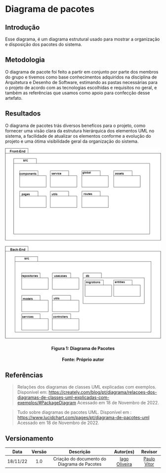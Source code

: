 # Diagrama de pacotes

## Introdução

Esse diagrama, é um diagrama estrutural usado para mostrar a organização e disposição dos pacotes do sistema.

## Metodologia

O diagrama de pacote foi feito a partir em conjunto por parte dos membros do grupo e tivemos como base conhecimentos adquiridos na disciplina de Arquitetura e Desenho de Software, estimando as pastas necessárias para o projeto de acordo com as tecnologias escolhidas e requisitos no geral, e também as referências que usamos como apoio para confecção desse artefato. 


## Resultados
O diagrama de pacotes trás diversos benefícos para o projeto, como fornecer uma visão clara da estrutura hierárquica dos elementos UML no sistema, a facilidade de atualizar os elementos conforme a evolução do projeto e uma ótima visibilidade geral da organização do sistema.

![Nome da imagem](../assets/img/diagrama_de_pacotes.png)
<h4 align = "center">Figura 1: Diagrama de Pacotes</h6>
<h4 align = "center">Fonte: Próprio autor</h6>

## Referências

> Relações dos diagramas de classes UML explicadas com exemplos. Disponível em: <https://creately.com/blog/pt/diagrama/relacoes-dos-diagramas-de-classes-uml-explicadas-com-exemplos/#PackageDiagram> Acessado em 18 de Novembro de 2022.

> Tudo sobre diagramas de pacotes UML. Disponível em : <https://www.lucidchart.com/pages/pt/diagrama-de-pacotes-uml> Acessado em 18 de Novembro de 2022.

## Versionamento

| Data  | Versão |                     Descrição                      |  Autor(es)  | Revisor |
| :---: | :----: | :------------------------------------------------: | :---------: | :-----: |
| 18/11/22 |  1.0  | Criação do documento do Diagrama de Pacotes |    [Iago Oliveira](https://github.com/iagoomr)    |  [Paulo Vitor](https://github.com/PauloAbiAcl)  |